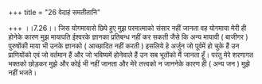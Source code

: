 +++
title = "26 वेदाहं समतीतानि"

+++
।।7.26।। जिस योगमायासे छिपे हुए मुझ परमात्माको संसार नहीं जानता वह
योगमाया मेरी ही होनेके कारण मुझ मायापति ईश्वरके ज्ञानका प्रतिबन्ध नहीं
कर सकती जैसे कि अन्य मायावी ( बाजीगर ) पुरुषोंकी माया भी उनके ज्ञानको (
आच्छादित नहीं करती ) इसलिये हे अर्जुन जो पूर्वमें हो चुके हैं उन
प्राणियोंको एवं जो वर्तमान हैं और जो भविष्यमें होनेवाले हैं उन सब
भूतोंको मैं जानता हूँ। परंतु मेरे शरणागत भक्तको छोड़कर मुझे और कोई भी
नहीं जानता और मेरे तत्त्वको न जाननेके कारण ही ( अन्य जन ) मुझे नहीं
भजते।
